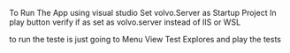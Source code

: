 To Run The App using visual studio
Set volvo.Server as Startup Project
In play button verify if as set as volvo.server instead of IIS or WSL

to run the teste is just going to Menu View
Test Explores
and play the tests
